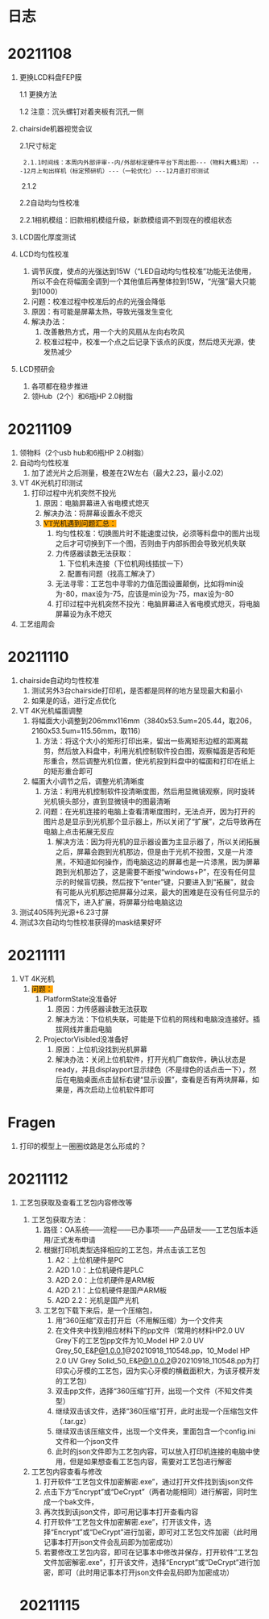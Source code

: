 # 日志

# 20211108

1. 更换LCD料盘FEP膜

   1.1 更换方法

   1.2 注意：沉头螺钉对着夹板有沉孔一侧

2. chairside机器视觉会议

   2.1尺寸标定

    	2.1.1时间线：本周内外部评审--内/外部标定硬件平台下周出图---（物料大概3周）---12月上旬出样机（标定预研机）---（一轮优化）---12月底打印测试

   ​	2.1.2 

   2.2自动均匀性校准

   ​	2.2.1相机模组：旧款相机模组升级，新款模组调不到现在的模组状态

3. LCD固化厚度测试

4. LCD均匀性校准

   1. 调节灰度，使点的光强达到15W（“LED自动均匀性校准”功能无法使用，所以不会在将幅面全调到一个其他值后再整体拉到15W，“光强”最大只能到1000）
   2. 问题：校准过程中校准后的点的光强会降低
   3. 原因：有可能是屏幕太热，导致光强发生变化
   4. 解决办法：
      1. 改善散热方式，用一个大的风扇从左向右吹风
      2. 校准过程中，校准一个点之后记录下该点的灰度，然后熄灭光源，使发热减少

5. LCD预研会

   1. 各项都在稳步推进
   2. 领Hub（2个）和6瓶HP 2.0树脂



# 20211109

1. 领物料（2个usb hub和6瓶HP 2.0树脂）
2. 自动均匀性校准
   1. 加了滤光片之后测量，极差在2W左右（最大2.23，最小2.02）
3. VT 4K光机打印测试
   1. 打印过程中光机突然不投光
      1. 原因：电脑屏幕进入省电模式熄灭
      2. 解决办法：将屏幕设置永不熄灭
      3. <span style="color:文字颜色;background:orange;font-size:文字大小;font-family:字体;">VT光机遇到问题汇总：</span>
         1. 均匀性校准：切换图片时不能速度过快，必须等料盘中的图片出现之后才可切换到下一个图，否则由于内部拆图会导致光机失联
         2. 力传感器读数无法获取：
            1. 下位机未连接（下位机网线插拔一下）
            2. 配置有问题（找高工解决了）
         3. 无法寻零：工艺包中寻零的力值范围设置颠倒，比如将min设为-80，max设为-75，应该是min设为-75，max设为-80
         4. 打印过程中光机突然不投光：电脑屏幕进入省电模式熄灭，将电脑屏幕设为永不熄灭
4. 工艺组周会

# 20211110

1. chairside自动均匀性校准
   1. 测试另外3台chairside打印机，是否都是同样的地方呈现最大和最小
   2. 如果是的话，进行定点优化
2. VT 4K光机幅面调整
   1. 将幅面大小调整到206mmx116mm（3840x53.5um=205.44，取206，2160x53.5um=115.56mm，取116）
      1. 方法：将这个大小的矩形打印出来，留出一些离矩形边框的距离裁剪，然后放入料盘中，利用光机控制软件投白图，观察幅面是否和矩形重合，然后调整光机位置，使光机投到料盘中的幅面和打印在纸上的矩形重合即可
   2. 幅面大小调节之后，调整光机清晰度
      1. 方法：利用光机控制软件投清晰度图，然后用显微镜观察，同时旋转光机镜头部分，直到显微镜中的图最清晰
      2. 问题：在光机连接的电脑上查看清晰度图时，无法点开，因为打开的图片总是显示到光机那个显示器上，所以关闭了“扩展”，之后导致再在电脑上点击拓展无反应
         1. 解决方法：因为将光机的显示器设置为主显示器了，所以关闭拓展之后，屏幕会跑到光机那边，但是由于光机不投图，又是一片漆黑，不知道如何操作，而电脑这边的屏幕也是一片漆黑，因为屏幕跑到光机那边了，这是需要不断按“windows+P”，在没有任何显示的时候盲切换，然后按下“enter”键，只要进入到“拓展”，就会有可能从光机那边把屏幕分过来，最大的困难是在没有任何显示的情况下，进入扩展，将屏幕分给电脑这边
3. 测试405阵列光源+6.23寸屏
4. 测试3次自动均匀性校准获得的mask结果好坏

# 20211111

1. VT 4K光机
   1. <span style="color:文字颜色;background:orange;font-size:文字大小;font-family:字体;">问题：</span>
      1. PlatformState没准备好
         1. 原因：力传感器读数无法获取
         2. 解决方法：下位机失联，可能是下位机的网线和电脑没连接好。插拔网线并重启电脑
      2. ProjectorVisibled没准备好
         1. 原因：上位机没找到光机屏幕
         2. 解决办法：关闭上位机软件，打开光机厂商软件，确认状态是ready，并且displayport显示绿色（不是绿色的话点击一下），然后在电脑桌面点击鼠标右键“显示设置”，查看是否有两块屏幕，如果是，再次启动上位机软件即可

# Fragen

1. 打印的模型上一圈圈纹路是怎么形成的？

# 20211112

1. 工艺包获取及查看工艺包内容修改等

   1. 工艺包获取方法：
      1. 路径：OA系统——流程——已办事项——产品研发——工艺包版本适用/正式发布申请
      2. 根据打印机类型选择相应的工艺包，并点击该工艺包
         1. A2：上位机硬件是PC
         2. A2D 1.0：上位机硬件是PLC
         3. A2D 2.0：上位机硬件是ARM板
         4. A2D 2.1：上位机硬件是国产ARM板
         5. A2D 2.2：光机是国产光机
      3. 工艺包下载下来后，是一个压缩包，
         1. 用“360压缩”双击打开后（不用解压缩）为一个文件夹
         2. 在文件夹中找到相应材料下的pp文件（常用的材料HP2.0 UV Grey下的工艺包pp文件为10_Model HP 2.0 UV Grey_50_E&P@1.0.0.1@20210918_110548.pp，10_Model HP 2.0 UV Grey Solid_50_E&P@1.0.0.2@20210918_110548.pp为打印实心牙模的工艺包，因为实心牙模的横截面积大，为该牙模开发的工艺包）
         3. 双击pp文件，选择“360压缩”打开，出现一个文件（不知文件类型）
         4. 继续双击该文件，选择“360压缩”打开，此时出现一个压缩包文件（.tar.gz）
         5. 继续双击该压缩文件，出现一个文件夹，里面包含一个config.ini文件和一个json文件
         6. 此时的json文件即为工艺包内容，可以放入打印机连接的电脑中使用，但是如果想查看工艺包内容，需要对工艺包进行解密
   2. 工艺包内容查看与修改
      1. 打开软件“工艺包文件加密解密.exe”，通过打开文件找到该json文件
      2. 点击下方“Encrypt”或“DeCrypt”（两者功能相同）进行解密，同时生成一个bak文件，
      3. 再次找到该json文件，即可用记事本打开查看内容
      4. 打开软件“工艺包文件加密解密.exe”，打开该文件，选择“Encrypt”或“DeCrypt”进行加密，即可对工艺包文件加密（此时用记事本打开json文件会乱码即为加密成功）
      5. 若要修改工艺包内容，即可在记事本中修改并保存，打开软件“工艺包文件加密解密.exe”，打开该文件，选择“Encrypt”或“DeCrypt”进行加密，即可（此时用记事本打开json文件会乱码即为加密成功）

   # 20211115

   

   

   

   

   

   
   
   

